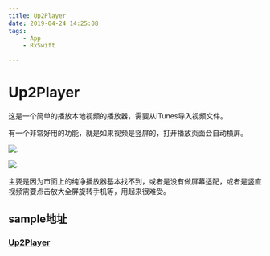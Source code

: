 ```yaml
---
title: Up2Player
date: 2019-04-24 14:25:08
tags:
	- App
	- RxSwift

---
```



# Up2Player

这是一个简单的播放本地视频的播放器，需要从iTunes导入视频文件。

有一个非常好用的功能，就是如果视频是竖屏的，打开播放页面会自动横屏。

![.](Up2Player0.png)

![.](Up2Player1.png)

主要是因为市面上的纯净播放器基本找不到，或者是没有做屏幕适配，或者是竖直视频需要点击放大全屏旋转手机等，用起来很难受。

## sample地址

### [Up2Player](https://github.com/blurryssky/Up2Player)
